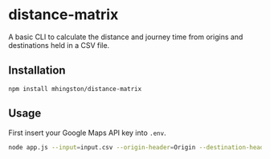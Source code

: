 # distance-matrix

A basic CLI to calculate the distance and journey time from origins and destinations held in a CSV file.

## Installation

    npm install mhingston/distance-matrix
    
## Usage

First insert your Google Maps API key into `.env`.

```bash
node app.js --input=input.csv --origin-header=Origin --destination-header=Destination --output=output.csv
```